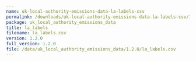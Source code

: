 ```yaml
---
name: uk-local-authority-emissions-data-la-labels-csv
permalink: /downloads/uk-local-authority-emissions-data-la-labels-csv/1_2_0
package: uk_local_authority_emissions_data
title: la_labels
filename: la_labels.csv
version: 1.2.0
full_version: 1.2.0
file: /data/uk_local_authority_emissions_data/1.2.0/la_labels.csv
---
```

